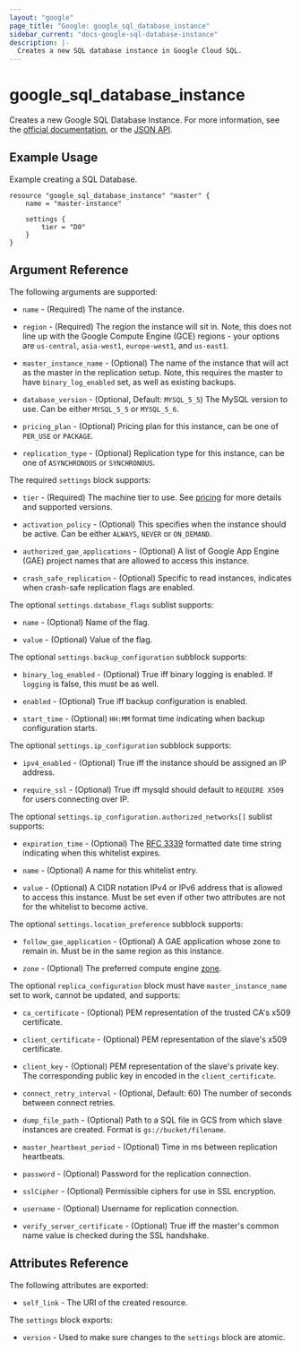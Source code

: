 ```yaml
---
layout: "google"
page_title: "Google: google_sql_database_instance"
sidebar_current: "docs-google-sql-database-instance"
description: |-
  Creates a new SQL database instance in Google Cloud SQL.
---
```


# google\_sql\_database\_instance

Creates a new Google SQL Database Instance. For more information, see the [official documentation](https://cloud.google.com/sql/), or the [JSON API](https://cloud.google.com/sql/docs/admin-api/v1beta4/instances).

## Example Usage

Example creating a SQL Database.

```
resource "google_sql_database_instance" "master" {
    name = "master-instance"

    settings {
        tier = "D0"
    }
}
```

## Argument Reference

The following arguments are supported:

* `name` - (Required) The name of the instance.

* `region` - (Required) The region the instance will sit in. Note, this does
  not line up with the Google Compute Engine (GCE) regions - your options are
  `us-central`, `asia-west1`, `europe-west1`, and `us-east1`.

* `master_instance_name` - (Optional) The name of the instance that will act as
  the master in the replication setup. Note, this requires the master to have
  `binary_log_enabled` set, as well as existing backups.

* `database_version` - (Optional, Default: `MYSQL_5_5`) The MySQL version to
  use. Can be either `MYSQL_5_5` or `MYSQL_5_6`.

* `pricing_plan` - (Optional) Pricing plan for this instance, can be one of
  `PER_USE` or `PACKAGE`.

* `replication_type` - (Optional) Replication type for this instance, can be one of
  `ASYNCHRONOUS` or `SYNCHRONOUS`.

The required `settings` block supports:

* `tier` - (Required) The machine tier to use. See
  [pricing](https://cloud.google.com/sql/pricing) for more details and
  supported versions.

* `activation_policy` - (Optional) This specifies when the instance should be
  active. Can be either `ALWAYS`, `NEVER` or `ON_DEMAND`.

* `authorized_gae_applications` - (Optional) A list of Google App Engine (GAE) project names that
  are allowed to access this instance.

* `crash_safe_replication` - (Optional) Specific to read instances, indicates
  when crash-safe replication flags are enabled.

The optional `settings.database_flags` sublist supports:

* `name` - (Optional) Name of the flag.

* `value` - (Optional) Value of the flag.

The optional `settings.backup_configuration` subblock supports:

* `binary_log_enabled` - (Optional) True iff binary logging is enabled. If
  `logging` is false, this must be as well.

* `enabled` - (Optional) True iff backup configuration is enabled.

* `start_time` - (Optional) `HH:MM` format time indicating when backup
  configuration starts.

The optional `settings.ip_configuration` subblock supports:

* `ipv4_enabled` - (Optional) True iff the instance should be assigned an IP
  address.

* `require_ssl` - (Optional) True iff mysqld should default to `REQUIRE X509`
  for users connecting over IP.

The optional `settings.ip_configuration.authorized_networks[]` sublist supports:

* `expiration_time` - (Optional) The [RFC
  3339](https://tools.ietf.org/html/rfc3339) formatted date time string
  indicating when this whitelist expires.

* `name` - (Optional) A name for this whitelist entry.

* `value` - (Optional) A CIDR notation IPv4 or IPv6 address that is allowed to
  access this instance. Must be set even if other two attributes are not for
  the whitelist to become active.

The optional `settings.location_preference` subblock supports:

* `follow_gae_application` - (Optional) A GAE application whose zone to remain
  in. Must be in the same region as this instance.

* `zone` - (Optional) The preferred compute engine
  [zone](https://cloud.google.com/compute/docs/zones?hl=en).

The optional `replica_configuration` block must have
`master_instance_name` set to work, cannot be updated, and supports:

* `ca_certificate` - (Optional) PEM representation of the trusted CA's x509
  certificate.

* `client_certificate` - (Optional) PEM representation of the slave's x509
  certificate.

* `client_key` - (Optional) PEM representation of the slave's private key.
  The corresponding public key in encoded in the `client_certificate`.

* `connect_retry_interval` - (Optional, Default: 60) The number of seconds
  between connect retries.

* `dump_file_path` - (Optional) Path to a SQL file in GCS from which slave
  instances are created. Format is `gs://bucket/filename`.

* `master_heartbeat_period` - (Optional) Time in ms between replication
  heartbeats.

* `password` - (Optional) Password for the replication connection.

* `sslCipher` - (Optional) Permissible ciphers for use in SSL encryption.

* `username` - (Optional) Username for replication connection.

* `verify_server_certificate` - (Optional) True iff the master's common name
  value is checked during the SSL handshake.

## Attributes Reference

The following attributes are exported:

* `self_link` - The URI of the created resource.

The `settings` block exports:

* `version` - Used to make sure changes to the `settings` block are atomic.
